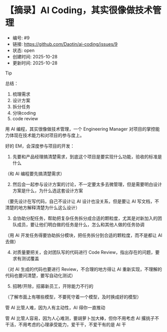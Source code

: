 # 【摘录】AI Coding，其实很像做技术管理

- 编号: #9
- 链接: https://github.com/Daotin/ai-coding/issues/9
- 状态: open
- 创建时间: 2025-10-28
- 更新时间: 2025-10-28
> [!TIP]
> 总结：
> 1. 梳理需求
> 2. 设计方案
> 3. 拆分任务
> 4. 分块coding
> 5. code review

用 AI 编程，其实很像做技术管理，一个 Engineering Manager 对项目的掌控能力体现在技术能力和对项目的参与度上。

好的 EM，会深度参与项目的开发：

1. 先要和产品经理搞清楚需求，到底这个项目是要实现什么功能，验收的标准是什么

（和 AI 编程要先搞清楚需求）

2. 然后会一起参与设计方案的讨论，不一定要太多去微管理，但是需要明白设计方案是什么，为什么选这套设计方案

（要先设计在写代码，自己不设计让 AI 设计也没关系，但是要让 AI 写文档，不清楚的地方解释清楚为什么这么设计）

3. 会协助分配任务，帮助把复杂任务拆分成合适的颗粒度，尤其是对新加入的团队成员，要让他们明白做的任务是什么，怎么和其他人做的任务协调

（用 AI 开发任务得要协助拆分模块，把任务拆分到合适的颗粒度，而不是都让 AI 去做）

4. 对质量要把关，会对团队写的代码进行 Code Review，指出存在的问题，要求有测试覆盖

（对 AI 生成的代码也要进行 Review，不合理的地方得让 AI 重新实现，不理解的代码也要问清楚，要写自动化测试）

5. 招聘/开除，招募新员工，开除能力不行的

（了解市面上有哪些模型，不要死守着一个模型，及时换成好的模型）

管 AI 比管人难，因为人有主动性，AI 得你一直推动

管 AI 比管人容易，因为人心难测，要胡萝卜加大棒，但你不用考虑 AI 撂挑子不干活，不用考虑的心理承受能力，爱干干，不爱干有的是 AI 干
